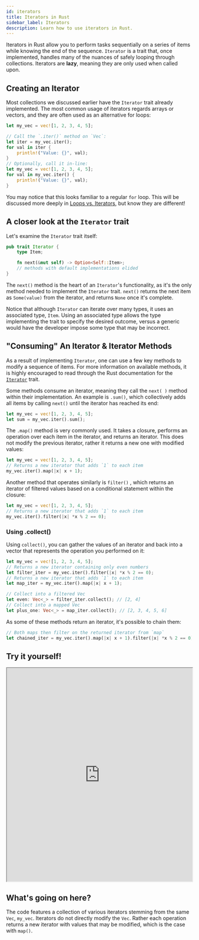 ```yaml
---
id: iterators
title: Iterators in Rust
sidebar_label: Iterators
description: Learn how to use iterators in Rust.
---
```


Iterators in Rust allow you to perform tasks sequentially on a series of items while knowing the end of the sequence.  `Iterator` is a trait that, once implemented, handles many of the nuances of safely looping through collections.  Iterators are **lazy**, meaning they are only used when called upon.

## Creating an Iterator

Most collections we discussed earlier have the `Iterator` trait already implemented.  The most common usage of iterators regards arrays or vectors, and they are often used as an alternative for loops:

```rust
let my_vec = vec![1, 2, 3, 4, 5];

// Call the `.iter()` method on `Vec`:
let iter = my_vec.iter();
for val in iter {
    println!("Value: {}", val);
}
// Optionally, call it in-line:
let my_vec = vec![1, 2, 3, 4, 5];
for val in my_vec.iter() {
    println!("Value: {}", val);
}
```

You may notice that this looks familiar to a regular `for` loop.  This will be discussed more deeply in [Loops vs. Iterators](./loops-vs-iterators.md), but know they are different!

## A closer look at the `Iterator` trait

Let's examine the `Iterator` trait itself:

```rust
pub trait Iterator {
    type Item;

    fn next(&mut self) -> Option<Self::Item>;
    // methods with default implementations elided
}
```

The `next()` method is the heart of an `Iterator`'s functionality, as it's the only method needed to implement the `Iterator` trait.  `next()` returns the next item as `Some(value)` from the iterator, and returns `None` once it's complete.

Notice that although `Iterator` can iterate over many types, it uses an associated type, `Item`.  Using an associated type allows the type implementing the trait to specify the desired outcome, versus a generic would have the developer impose some type that may be incorrect.

## "Consuming" An Iterator & Iterator Methods

As a result of implementing `Iterator`, one can use a few key methods to modify a sequence of items.  For more information on available methods, it is highly encouraged to read through the Rust documentation for the [`Iterator`](https://doc.rust-lang.org/std/iter/trait.Iterator.html) trait.

Some methods consume an iterator, meaning they call the `next( )` method within their implementation.  An example is `.sum()`, which collectively adds all items by calling `next()` until the iterator has reached its end:

```rust
let my_vec = vec![1, 2, 3, 4, 5];
let sum = my_vec.iter().sum();
```

The `.map()` method is very commonly used.  It takes a closure, performs an operation over each item in the iterator, and returns an iterator.  This does not modify the previous iterator, rather it returns a new one with modified values:

```rust
let my_vec = vec![1, 2, 3, 4, 5];
// Returns a new iterator that adds `1` to each item
my_vec.iter().map(|x| x + 1);
```

Another method that operates similarly is `filter()` , which returns an iterator of filtered values based on a conditional statement within the closure:

```rust
let my_vec = vec![1, 2, 3, 4, 5];
// Returns a new iterator that adds `1` to each item
my_vec.iter().filter(|x| *x % 2 == 0);
```

### Using .collect()

Using `collect()`, you can gather the values of an iterator and back into a vector that represents the operation you performed on it:

```rust
let my_vec = vec![1, 2, 3, 4, 5];
// Returns a new iterator containing only even numbers
let filter_iter = my_vec.iter().filter(|x| *x % 2 == 0);
// Returns a new iterator that adds `1` to each item
let map_iter = my_vec.iter().map(|x| x + 1);

// Collect into a filtered Vec
let even: Vec<_> = filter_iter.collect(); // [2, 4]
// Collect into a mapped Vec
let plus_one: Vec<_> = map_iter.collect(); // [2, 3, 4, 5, 6]

```

As some of these methods return an iterator, it's possible to chain them:

```rust
// Both maps then filter on the returned iterator from `map`
let chained_iter = my_vec.iter().map(|x| x + 1).filter(|x| *x % 2 == 0);
```

## Try it yourself!

<iframe width="100%" height="580" src="https://play.rust-lang.org/?version=stable&mode=debug&edition=2021&code=fn+main%28%29+%7B%0A++++let+my_vec+%3D+vec%21%5B1%2C+2%2C+3%2C+4%2C+5%5D%3B%0A++++%2F%2F+Returns+a+new+iterator+that+only+contains+even+numbers%0A++++let+filter_iter+%3D+my_vec.iter%28%29.filter%28%7Cx%7C+*x+%25+2+%3D%3D+0%29%3B%0A++++%2F%2F+Returns+a+new+iterator+that+adds+%601%60+to+each+item%0A++++let+map_iter+%3D+my_vec.iter%28%29.map%28%7Cx%7C+x+%2B+1%29%3B%0A++++%2F%2F+Chain+iterators%21%0A++++let+chained_iter+%3D+my_vec.iter%28%29.map%28%7Cx%7C+x+%2B+1%29.filter%28%7Cx%7C+*x+%25+2+%3D%3D+0%29%3B%0A%0A++++%2F%2F+Collect+into+a+filtered+Vec%0A++++let+even%3A+Vec%3C_%3E+%3D+filter_iter.collect%28%29%3B%0A++++%2F%2F+Collect+into+a+mapped+Vec%0A++++let+plus_one%3A+Vec%3C_%3E+%3D+map_iter.collect%28%29%3B%0A++++%2F%2F+Collect+into+a+Vec+that+combined+the+two+operations%0A++++let+chained%3A+Vec%3C_%3E+%3D+chained_iter.collect%28%29%3B%0A++++%2F%2F+Consume%21%0A++++let+sum%3A+i32+%3D+my_vec.iter%28%29.sum%28%29%3B%0A%0A++++println%21%28%22%7B%3A%3F%7D%22%2C+even%29%3B%0A++++println%21%28%22%7B%3A%3F%7D%22%2C+plus_one%29%3B%0A++++println%21%28%22%7B%3A%3F%7D%22%2C+chained%29%3B%0A++++println%21%28%22%7B%7D%22%2C+sum%29%3B%0A%7D%0A"></iframe>

## What's going on here?

The code features a collection of various iterators stemming from the same `Vec`, `my_vec`.  Iterators do not directly modify the `Vec`. Rather each operation returns a new iterator with values that may be modified, which is the case with `map()`.

